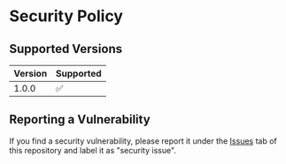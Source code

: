 # Security Policy

## Supported Versions

| Version | Supported          |
| ------- | ------------------ |
| 1.0.0   | :white_check_mark: |

## Reporting a Vulnerability

If you find a security vulnerability, please report it under the [Issues](https://github.com/cameronmathis/tac.io/issues/new?assignees=&labels=security+issue&template=security_issue.md&title=) tab of this repository and label it as "security issue".
